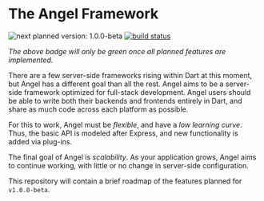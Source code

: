 # The Angel Framework

![next planned version: 1.0.0-beta](https://img.shields.io/badge/next%20release-1.0.0--beta-blue.svg)
[![build status](https://travis-ci.org/angel-dart/roadmap.svg)](https://travis-ci.org/angel-dart/roadmap)

*The above badge will only be green once all planned features are implemented.*

There are a few server-side frameworks rising within Dart at this moment, but Angel has a different goal than all the rest.
Angel aims to be a server-side framework optimized for full-stack development. Angel users should be able to write both
their backends and frontends entirely in Dart, and share as much code across each platform as possible.

For this to work, Angel must be *flexible*, and have a *low learning curve*. Thus, the basic API is modeled after Express, and
new functionality is added via plug-ins.

The final goal of Angel is *scalability*. As your application grows, Angel aims to continue working, with little or no change in
server-side configuration.

This repository will contain a brief roadmap of the features planned for `v1.0.0-beta`.

